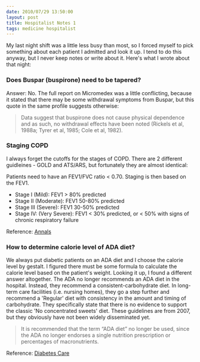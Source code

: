 ```yaml
---
date: 2010/07/29 13:50:00
layout: post
title: Hospitalist Notes 1
tags: medicine hospitalist
---
```


My last night shift was a little less busy than most, so I forced myself to pick something about each patient I admitted and look it up. I tend to do this anyway, but I never keep notes or write about it. Here's what I wrote about that night:

### Does Buspar (buspirone) need to be tapered?

Answer: No. The full report on Micromedex was a little conflicting, because it stated that there may be some withdrawal symptoms from Buspar, but this quote in the same profile suggests otherwise:

> Data suggest that buspirone does not cause physical dependence and as such, no withdrawal effects have been noted (Rickels et al, 1988a; Tyrer et al, 1985; Cole et al, 1982).

### Staging COPD

I always forget the cutoffs for the stages of COPD. There are 2 different guidleines - GOLD and ATS/ARS, but fortunately they are almost identical:

Patients need to have an FEV1/FVC ratio < 0.70. Staging is then based on the FEV1.

- Stage I (Mild): FEV1 > 80% predicted
- Stage II (Moderate): FEV1 50-80% predicted
- Stage III (Severe): FEV1 30-50% predicted
- Stage IV: (Very Severe): FEV1 < 30% predicted, or < 50% with signs of chronic respiratory failure

Reference: [Annals](http://www.annals.org/content/147/9/633/T2.expansion.html)

### How to determine calorie level of ADA diet?

We always put diabetic patients on an ADA diet and I choose the calorie level by gestalt. I figured there must be some formula to calculate the calorie level based on the patient's weight. Looking it up, I found a different answer altogether. The ADA no longer recommends an ADA diet in the hospital. Instead, they recommend a consistent-carbohydrate diet. In long-term care facilities (i.e. nursing homes), they go a step further and recommend a 'Regular' diet with consistency in the amount and timing of carbohydrate. They specifically state that there is no evidence to support the classic 'No concentrated sweets' diet. These guidelines are from 2007, but they obviously have not been widely disseminated yet.

> It is recommended that the term “ADA diet” no longer be used, since the ADA no longer endorses a single nutrition prescription or percentages of macronutrients. 

Reference: [Diabetes Care](http://care.diabetesjournals.org/content/30/suppl_1/S48.full)

